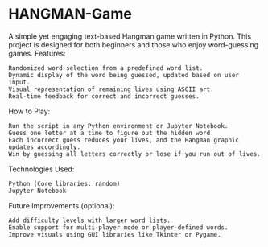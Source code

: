 # HANGMAN-Game
A simple yet engaging text-based Hangman game written in Python. This project is designed for both beginners and those who enjoy word-guessing games.
Features:

    Randomized word selection from a predefined word list.
    Dynamic display of the word being guessed, updated based on user input.
    Visual representation of remaining lives using ASCII art.
    Real-time feedback for correct and incorrect guesses.


How to Play:

    Run the script in any Python environment or Jupyter Notebook.
    Guess one letter at a time to figure out the hidden word.
    Each incorrect guess reduces your lives, and the Hangman graphic updates accordingly.
    Win by guessing all letters correctly or lose if you run out of lives.

Technologies Used:

    Python (Core libraries: random)
    Jupyter Notebook
    
Future Improvements (optional):

    Add difficulty levels with larger word lists.
    Enable support for multi-player mode or player-defined words.
    Improve visuals using GUI libraries like Tkinter or Pygame.
